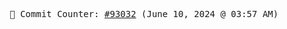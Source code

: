 <p align="center">
    <samp>
        📮 Commit Counter: <a href="https://github.com/Javascript-void0/Javascript-void0/commits/main">#93032</a> (June 10, 2024 @ 03:57 AM)
    </samp>
</p>